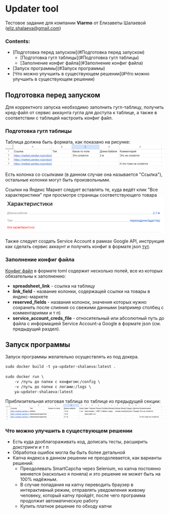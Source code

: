 # Updater tool

Тестовое задание для компании **Viarmo** 
от Елизаветы Шалаевой (eliz.shalaeva@gmail.com)  

### Contents:

 - [Подготовка перед запуском](#Подготовка перед запуском)
   - [Подготовка гугл таблицы](#Подготовка гугл таблицы)
   - [Заполнение конфиг файла](#Заполнение конфиг файла)
 - [Запуск программы](#Запуск программы)
 - [Что можно улучшить в существующем решении](#Что можно улучшить в существующем решении)



## Подготовка перед запуском
Для корректного запуска необходимо заполнить гугл-таблицу, получить кред-файл от сервис аккаунта гугла
для доступа к таблице, а также в соответствии с таблицей настроить конфиг файл. 

### Подготовка гугл таблицы 
Таблица должна быть формата, как показано на рисунке:
![img.png](spreadsheet-example.png)

Есть колонка со ссылками (в данном случае она называется "Ссылка"), остальные колонки могут быть произвольными.


Ссылки на Яндекс Маркет следует вставлять те, куда ведёт клик "Все характеристики" при просмотре страницы соответствующего товара 
![img_1.png](yamarket-page-example.png)

Также следует создать Service Account в рамках Google API, инструкция как сделать сервис аккаунт и получить конфиг в формате json 
[тут](https://developers.google.com/workspace/guides/get-started).


### Заполнение конфиг файла

[Конфиг файл](config/config.toml) в формате toml содержит несколько полей, все из которых обязательны к заполнению:

- **spreadsheet_link** - ссылка на таблицу
- **link_field** - название колонки, содержащей ссылки на товары в яндекс-маркете
- **reserved_fields** - названия колонок, значения которых нужно сохранить после слияния со свежими данными (например столбец с комментариями и т п)
- **service_account_creds_file** - относительный или абсолютный путь до файла с информацией Service Account-а Google в формате json (см. предыдущий раздел).

## Запуск программы

Запуск программы желательно осуществлять из под докера.


````
sudo docker build -t ya-updater-shalaeva:latest .

sudo docker run \
    -v /путь до папки с конфигом:/config \
    -v /путь до папки с логами:/logs \
    ya-updater-shalaeva:latest
````

Приблизительная итоговая таблица по таблице из предыдущей секции:
![img.png](example-result.png)

### Что можно улучшить в существующем решении 

- Есть куда дооблагораживать код, дописать тесты, расширить докстринги и т п
- Обработка ошибок могла бы быть более детальной
- Капча яндекса в данном решении не преодолевается, как варианты решений:
  - Преодолевать SmartCapcha через Selenium, но капча постоянно меняется (насколько я поняла) и это решение не может быть на 100% надёжным.
  - В случае попадания на капчу переводить браузер в интерактивный режим, отправлять уведомления живому человеку, который капчу пройдёт, после чего программа продолжит автоматическую работу
  - Купить платное решение по обходу капчи

